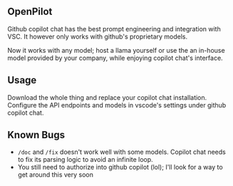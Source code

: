 ## OpenPilot
Github copilot chat has the best prompt engineering and integration with VSC. It however only works with github's proprietary models.

Now it works with any model; host a llama yourself or use the an in-house model provided by your company, while enjoying copilot chat's interface.

## Usage
Download the whole thing and replace your copilot chat installation.
Configure the API endpoints and models in vscode's settings under github copilot chat.

## Known Bugs
- `/doc` and `/fix` doesn't work well with some models. Copilot chat needs to fix its parsing logic to avoid an infinite loop.
- You still need to authorize into github copilot (lol); I'll look for a way to get around this very soon
